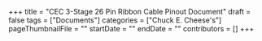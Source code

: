 +++
title = "CEC 3-Stage 26 Pin Ribbon Cable Pinout Document"
draft = false
tags = ["Documents"]
categories = ["Chuck E. Cheese's"]
pageThumbnailFile = ""
startDate = ""
endDate = ""
contributors = []
+++
